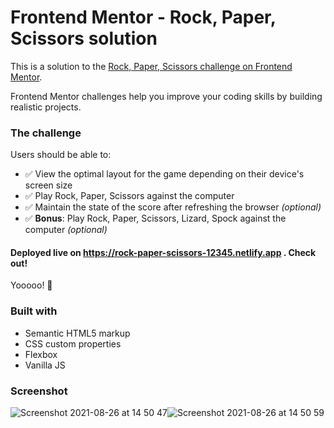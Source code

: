 # Frontend Mentor - Rock, Paper, Scissors solution

This is a solution to the [Rock, Paper, Scissors challenge on Frontend Mentor](https://www.frontendmentor.io/challenges/rock-paper-scissors-game-pTgwgvgH).

Frontend Mentor challenges help you improve your coding skills by building realistic projects.

### The challenge

Users should be able to:

- ✅  View the optimal layout for the game depending on their device's screen size
- ✅  Play Rock, Paper, Scissors against the computer
- ✅  Maintain the state of the score after refreshing the browser _(optional)_
- ✅  **Bonus**: Play Rock, Paper, Scissors, Lizard, Spock against the computer _(optional)_

#### Deployed live on https://rock-paper-scissors-12345.netlify.app . Check out!

Yooooo! 🚀

### Built with

- Semantic HTML5 markup
- CSS custom properties
- Flexbox
- Vanilla JS


### Screenshot

![Screenshot 2021-08-26 at 14 50 47](https://user-images.githubusercontent.com/68222437/130958751-5c462f36-d14c-4e21-bdab-6502fdaa779e.png)![Screenshot 2021-08-26 at 14 50 59](https://user-images.githubusercontent.com/68222437/130958761-04a4d9c4-ebe7-4e95-a230-1860bbd21fe4.png)
